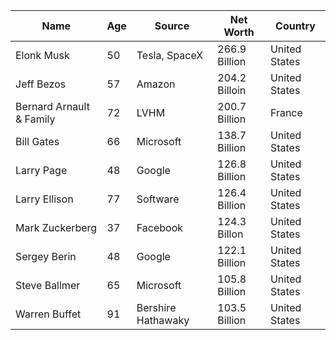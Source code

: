 | Name                     	| Age 	| Source             	| Net Worth     	| Country       	|
|--------------------------	|-----	|--------------------	|---------------	|---------------	|
| Elonk Musk               	| 50  	| Tesla, SpaceX      	| 266.9 Billion 	| United States 	|
| Jeff Bezos               	| 57  	| Amazon             	| 204.2 Billoin 	| United States 	|
| Bernard Arnault & Family 	| 72  	| LVHM               	| 200.7 Billion 	| France        	|
| Bill Gates               	| 66  	| Microsoft          	| 138.7 Billion 	| United States 	|
| Larry Page               	| 48  	| Google             	| 126.8 Billion 	| United States 	|
| Larry Ellison            	| 77  	| Software           	| 126.4 Billion 	| United States 	|
| Mark Zuckerberg          	| 37  	| Facebook           	| 124.3 Billon  	| United States 	|
| Sergey Berin             	| 48  	| Google             	| 122.1 Billion 	| United States 	|
| Steve Ballmer            	| 65  	| Microsoft          	| 105.8 Billion 	| United States 	|
| Warren Buffet            	| 91  	| Bershire Hathawaky 	| 103.5 Billion 	| United States 	|